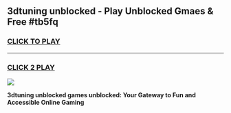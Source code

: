 
## 3dtuning unblocked - Play Unblocked Gmaes & Free #tb5fq
<h3>
<a href="https://news.freeplayer.one?title=3dtuning_unblocked&ref=24F">CLICK TO PLAY</a></h3>
<hr>

<h3>
<a href="https://news.freeplayer.one?title=3dtuning_unblocked&ref=24F">CLICK 2 PLAY</a>
  
</h3>

<a href="https://news.freeplayer.one?title=3dtuning_unblocked&ref=24F/"><img src="https://clearcache.store/games.png"></a>


**3dtuning unblocked games unblocked: Your Gateway to Fun and Accessible Online Gaming**
